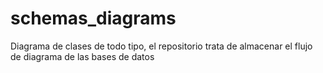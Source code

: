 # schemas_diagrams
Diagrama de clases de todo tipo, el repositorio trata de almacenar el flujo de diagrama de las bases de datos
